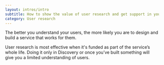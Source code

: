 ```yaml
---
layout: intros/intro
subtitle: How to show the value of user research and get support in your agency.
category: User research
---
```


The better you understand your users, the more likely you are to design and build a service that works for them.

User research is most effective when it's funded as part of the service’s whole life. Doing it only in Discovery or once you’ve built something will give you a limited understanding of users.
